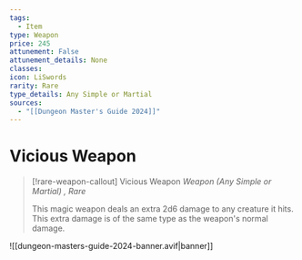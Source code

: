 ```yaml
---
tags:
  - Item
type: Weapon
price: 245
attunement: False
attunement_details: None
classes:
icon: LiSwords
rarity: Rare
type_details: Any Simple or Martial
sources: 
  - "[[Dungeon Master's Guide 2024]]"
---
```

# Vicious Weapon
>[!rare-weapon-callout] Vicious Weapon
>_Weapon (Any Simple or Martial) , Rare_
>
>This magic weapon deals an extra 2d6 damage to any creature it hits. This extra damage is of the same type as the weapon's normal damage.
>


![[dungeon-masters-guide-2024-banner.avif|banner]]